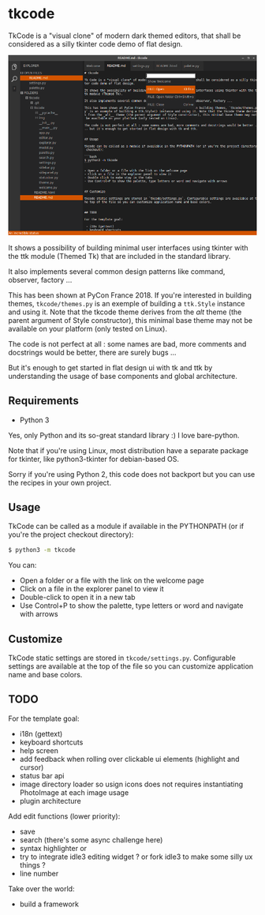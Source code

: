 # tkcode

TkCode is a "visual clone" of modern dark themed editors, that shall be considered as a silly tkinter code demo of flat design.

![TkCode screenshot](https://raw.githubusercontent.com/fgirault/pyconfr2018/master/screenshots/tkcode.png)

It shows a possibility of building minimal user interfaces using tkinter with the ttk module (Themed Tk) that are included in the standard library.

It also implements several common design patterns like command, observer, factory ...

This has been shown at PyCon France 2018. If you're interested in building themes, `tkcode/themes.py` is an exemple of building a `ttk.Style` instance and using it. Note that the tkcode theme derives from the _alt_ theme (the parent argument of Style constructor), this minimal base theme may not be available on your platform (only tested on Linux).

The code is not perfect at all : some names are bad, more comments and docstrings would be better, there are surely bugs ... 

But it's enough to get started in flat design ui with tk and ttk by understanding the usage of base components and global architecture.

## Requirements

 - Python 3
 
Yes, only Python and its so-great standard library :) I love bare-python.

Note that if you're using Linux, most distribution have a separate package for tkinter, like python3-tkinter for debian-based OS.

Sorry if you're using Python 2, this code does not backport but you can use the recipes in your own project.

## Usage

TkCode can be called as a module if available in the PYTHONPATH (or if you're the project checkout directory):

```bash
$ python3 -m tkcode
```

You can:

- Open a folder or a file with the link on the welcome page
- Click on a file in the explorer panel to view it
- Double-click to open it in a new tab 
- Use Control+P to show the palette, type letters or word and navigate with arrows


## Customize

TkCode static settings are stored in `tkcode/settings.py`. Configurable settings are available at the top of the file so you can customize application name and base colors.


## TODO

For the template goal:

 - i18n (gettext)
 - keyboard shortcuts
 - help screen
 - add feedback when rolling over clickable ui elements (highlight and cursor)
 - status bar api
 - image directory loader so usign icons does not requires instantiating PhotoImage at each image usage
 - plugin architecture

Add edit functions (lower priority):

 - save
 - search (there's some async challenge here)
 - syntax highlighter or
 - try to integrate idle3 editing widget ? or fork idle3 to make some silly ux things ?
 - line number

Take over the world:

 - build a framework

